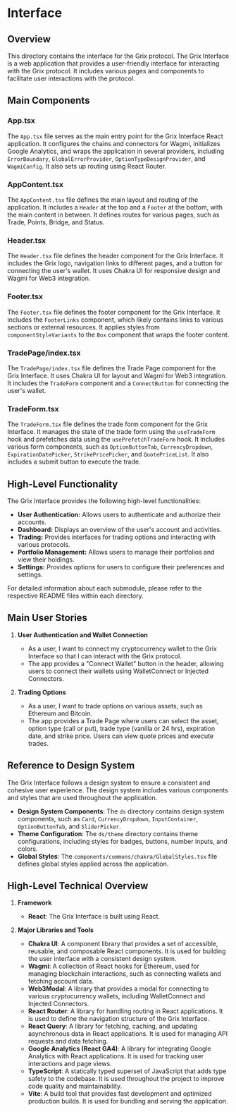 # Interface

## Overview

This directory contains the interface for the Grix protocol. The Grix Interface is a web application that provides a user-friendly interface for interacting with the Grix protocol. It includes various pages and components to facilitate user interactions with the protocol.

## Main Components

### App.tsx

The `App.tsx` file serves as the main entry point for the Grix Interface React application. It configures the chains and connectors for Wagmi, initializes Google Analytics, and wraps the application in several providers, including `ErrorBoundary`, `GlobalErrorProvider`, `OptionTypeDesignProvider`, and `WagmiConfig`. It also sets up routing using React Router.

### AppContent.tsx

The `AppContent.tsx` file defines the main layout and routing of the application. It includes a `Header` at the top and a `Footer` at the bottom, with the main content in between. It defines routes for various pages, such as Trade, Points, Bridge, and Status.

### Header.tsx

The `Header.tsx` file defines the header component for the Grix Interface. It includes the Grix logo, navigation links to different pages, and a button for connecting the user's wallet. It uses Chakra UI for responsive design and Wagmi for Web3 integration.

### Footer.tsx

The `Footer.tsx` file defines the footer component for the Grix Interface. It includes the `FooterLinks` component, which likely contains links to various sections or external resources. It applies styles from `componentStyleVariants` to the `Box` component that wraps the footer content.

### TradePage/index.tsx

The `TradePage/index.tsx` file defines the Trade Page component for the Grix Interface. It uses Chakra UI for layout and Wagmi for Web3 integration. It includes the `TradeForm` component and a `ConnectButton` for connecting the user's wallet.

### TradeForm.tsx

The `TradeForm.tsx` file defines the trade form component for the Grix Interface. It manages the state of the trade form using the `useTradeForm` hook and prefetches data using the `usePrefetchTradeForm` hook. It includes various form components, such as `OptionButtonTab`, `CurrencyDropdown`, `ExpirationDatePicker`, `StrikePricePicker`, and `QuotePriceList`. It also includes a submit button to execute the trade.

## High-Level Functionality

The Grix Interface provides the following high-level functionalities:

- **User Authentication:** Allows users to authenticate and authorize their accounts.
- **Dashboard:** Displays an overview of the user's account and activities.
- **Trading:** Provides interfaces for trading options and interacting with various protocols.
- **Portfolio Management:** Allows users to manage their portfolios and view their holdings.
- **Settings:** Provides options for users to configure their preferences and settings.

For detailed information about each submodule, please refer to the respective README files within each directory.

## Main User Stories

1. **User Authentication and Wallet Connection**

   - As a user, I want to connect my cryptocurrency wallet to the Grix Interface so that I can interact with the Grix protocol.
   - The app provides a "Connect Wallet" button in the header, allowing users to connect their wallets using WalletConnect or Injected Connectors.

2. **Trading Options**
   - As a user, I want to trade options on various assets, such as Ethereum and Bitcoin.
   - The app provides a Trade Page where users can select the asset, option type (call or put), trade type (vanilla or 24 hrs), expiration date, and strike price. Users can view quote prices and execute trades.

## Reference to Design System

The Grix Interface follows a design system to ensure a consistent and cohesive user experience. The design system includes various components and styles that are used throughout the application.

- **Design System Components**: The `ds` directory contains design system components, such as `Card`, `CurrencyDropdown`, `InputContainer`, `OptionButtonTab`, and `SliderPicker`.
- **Theme Configuration**: The `ds/theme` directory contains theme configurations, including styles for badges, buttons, number inputs, and colors.
- **Global Styles**: The `components/commons/chakra/GlobalStyles.tsx` file defines global styles applied across the application.

## High-Level Technical Overview

1. **Framework**

   - **React**: The Grix Interface is built using React.

2. **Major Libraries and Tools**
   - **Chakra UI**: A component library that provides a set of accessible, reusable, and composable React components. It is used for building the user interface with a consistent design system.
   - **Wagmi**: A collection of React hooks for Ethereum, used for managing blockchain interactions, such as connecting wallets and fetching account data.
   - **Web3Modal**: A library that provides a modal for connecting to various cryptocurrency wallets, including WalletConnect and Injected Connectors.
   - **React Router**: A library for handling routing in React applications. It is used to define the navigation structure of the Grix Interface.
   - **React Query**: A library for fetching, caching, and updating asynchronous data in React applications. It is used for managing API requests and data fetching.
   - **Google Analytics (React GA4)**: A library for integrating Google Analytics with React applications. It is used for tracking user interactions and page views.
   - **TypeScript**: A statically typed superset of JavaScript that adds type safety to the codebase. It is used throughout the project to improve code quality and maintainability.
   - **Vite**: A build tool that provides fast development and optimized production builds. It is used for bundling and serving the application.
